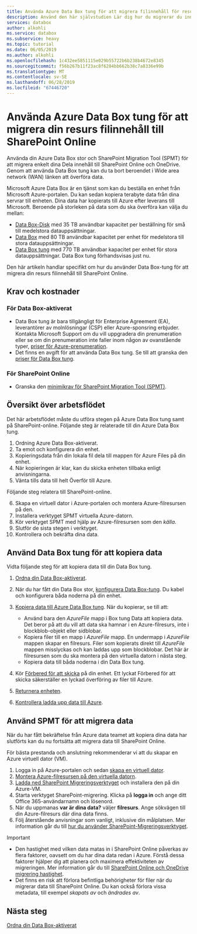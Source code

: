 ```yaml
---
title: Använda Azure Data Box tung för att migrera filinnehåll för resursen till SharePoint Online | Microsoft Docs
description: Använd den här självstudien Lär dig hur du migrerar du innehåll från filen resursen till dela punkt Online med din Azure Data Box tung
services: databox
author: alkohli
ms.service: databox
ms.subservice: heavy
ms.topic: tutorial
ms.date: 06/05/2019
ms.author: alkohli
ms.openlocfilehash: 1c432ee5851115e029b55722b6b238b4672e8345
ms.sourcegitcommit: f56b267b11f23ac8f6284bb662b38c7a8336e99b
ms.translationtype: MT
ms.contentlocale: sv-SE
ms.lasthandoff: 06/28/2019
ms.locfileid: "67446720"
---
```

# <a name="use-the-azure-data-box-heavy-to-migrate-your-file-share-content-to-sharepoint-online"></a>Använda Azure Data Box tung för att migrera din resurs filinnehåll till SharePoint Online

Använda din Azure Data Box stor och SharePoint Migration Tool (SPMT) för att migrera enkelt dina Dela innehåll till SharePoint Online och OneDrive. Genom att använda Data Box tung kan du ta bort beroendet i Wide area network (WAN) länken att överföra data.

Microsoft Azure Data Box är en tjänst som kan du beställa en enhet från Microsoft Azure-portalen. Du kan sedan kopiera terabyte data från dina servrar till enheten. Dina data har kopierats till Azure efter leverans till Microsoft. Beroende på storleken på data som du ska överföra kan välja du mellan:

- [Data Box-Disk](https://docs.microsoft.com/azure/databox/data-box-disk-overview) med 35 TB användbar kapacitet per beställning för små till medelstora datauppsättningar.
- [Data Box](https://docs.microsoft.com/azure/databox/data-box-overview) med 80 TB användbar kapacitet per enhet för medelstora till stora datauppsättningar.
- [Data Box tung](https://docs.microsoft.com/azure/databox/data-box-heavy-overview) med 770 TB användbar kapacitet per enhet för stora datauppsättningar. Data Box tung förhandsvisas just nu.

Den här artikeln handlar specifikt om hur du använder Data Box-tung för att migrera din resurs filinnehåll till SharePoint Online.

## <a name="requirements-and-costs"></a>Krav och kostnader

### <a name="for-data-box-heavy"></a>För Data Box-aktiverat

- Data Box tung är bara tillgängligt för Enterprise Agreement (EA), leverantörer av molnlösningar (CSP) eller Azure-sponsring erbjuder. Kontakta Microsoft Support om du vill uppgradera din prenumeration eller se om din prenumeration inte faller inom någon av ovanstående typer, [priser för Azure-prenumeration](https://azure.microsoft.com/pricing/).
- Det finns en avgift för att använda Data Box tung. Se till att granska den [priser för Data Box tung](https://azure.microsoft.com/pricing/details/databox/heavy/).


### <a name="for-sharepoint-online"></a>För SharePoint Online

- Granska den [minimikrav för SharePoint Migration Tool (SPMT)](https://docs.microsoft.com/sharepointmigration/how-to-use-the-sharepoint-migration-tool).

## <a name="workflow-overview"></a>Översikt över arbetsflödet

Det här arbetsflödet måste du utföra stegen på Azure Data Box tung samt på SharePoint-online.
Följande steg är relaterade till din Azure Data Box tung.

1. Ordning Azure Data Box-aktiverat.
2. Ta emot och konfigurera din enhet.
3. Kopieringsdata från din lokala fil dela till mappen för Azure Files på din enhet.
4. När kopieringen är klar, kan du skicka enheten tillbaka enligt anvisningarna.
5. Vänta tills data till helt Överför till Azure.

Följande steg relatera till SharePoint-online.

6. Skapa en virtuell dator i Azure-portalen och montera Azure-filresursen på den.
7. Installera verktyget SPMT virtuella Azure-datorn.
8. Kör verktyget SPMT med hjälp av Azure-filresursen som den *källa*.
9. Slutför de sista stegen i verktyget.
10. Kontrollera och bekräfta dina data.

## <a name="use-data-box-heavy-to-copy-data"></a>Använd Data Box tung för att kopiera data

Vidta följande steg för att kopiera data till din Data Box tung.

1. [Ordna din Data Box-aktiverat](data-box-heavy-deploy-ordered.md).
2. När du har fått din Data Box stor, [konfigurera Data Box-tung](data-box-heavy-deploy-set-up.md). Du kabel och konfigurera båda noderna på din enhet.
3. [Kopiera data till Azure Data Box tung](data-box-heavy-deploy-copy-data.md). När du kopierar, se till att:

    - Använd bara den *AzureFile* mapp i Box tung Data att kopiera data. Det beror på att du vill att data ska hamnar i en Azure-filresurs, inte i blockblob-objekt eller sidblobar.
    - Kopiera filer till en mapp i *AzureFile* mapp. En undermapp i *AzureFile* mappen skapar en filresurs. Filer som kopierats direkt till *AzureFile* mappen misslyckas och kan laddas upp som blockblobar. Det här är filresursen som du ska montera på den virtuella datorn i nästa steg.
    - Kopiera data till båda noderna i din Data Box tung.
3. Kör [Förbered för att skicka](data-box-heavy-deploy-picked-up.md#prepare-to-ship) på din enhet. Ett lyckat Förbered för att skicka säkerställer en lyckad överföring av filer till Azure.
4. [Returnera enheten](data-box-heavy-deploy-picked-up.md#ship-data-box-heavy-back).
5. [Kontrollera ladda upp data till Azure](data-box-heavy-deploy-picked-up.md#verify-data-upload-to-azure).

## <a name="use-spmt-to-migrate-data"></a>Använd SPMT för att migrera data

När du har fått bekräftelse från Azure data teamet att kopiera dina data har slutförts kan du nu fortsätta att migrera data till SharePoint Online.

För bästa prestanda och anslutning rekommenderar vi att du skapar en Azure virtuell dator (VM).

1. Logga in på Azure-portalen och sedan [skapa en virtuell dator](../virtual-machines/windows/quick-create-portal.md).
2. [Montera Azure-filresursen på den virtuella datorn](../storage/files/storage-how-to-use-files-windows.md#mount-the-azure-file-share-with-file-explorer).
3. [Ladda ned SharePoint Migreringsverktyget](https://spmtreleasescus.blob.core.windows.net/install/default.htm) och installera den på din Azure-VM.
4. Starta verktyget SharePoint-migrering. Klicka på **logga in** och ange ditt Office 365-användarnamn och lösenord.
5. När du uppmanas **var är dina data?** väljer **filresurs**. Ange sökvägen till din Azure-filresurs där dina data finns.
6. Följ återstående anvisningar som vanligt, inklusive din målplatsen. Mer information går du till [hur du använder SharePoint-Migreringsverktyget](https://docs.microsoft.com/sharepointmigration/how-to-use-the-sharepoint-migration-tool).

> [!IMPORTANT]
> - Den hastighet med vilken data matas in i SharePoint Online påverkas av flera faktorer, oavsett om du har dina data redan i Azure. Förstå dessa faktorer hjälper dig att planera och maximera effektiviteten av migreringen.  Mer information går du till [SharePoint Online och OneDrive migrering hastighet](/sharepointmigration/sharepoint-online-and-onedrive-migration-speed).
> - Det finns en risk att förlora befintliga behörigheter för filer när du migrerar data till SharePoint Online. Du kan också förlora vissa metadata, till exempel *skapats av* och *ändrades av*.

## <a name="next-steps"></a>Nästa steg

[Ordna din Data Box-aktiverat](./data-box-heavy-deploy-ordered.md)